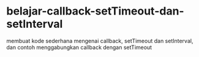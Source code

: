 # belajar-callback-setTimeout-dan-setInterval
membuat kode sederhana mengenai callback, setTimeout dan setInterval, dan contoh menggabungkan callback dengan setTimeout
